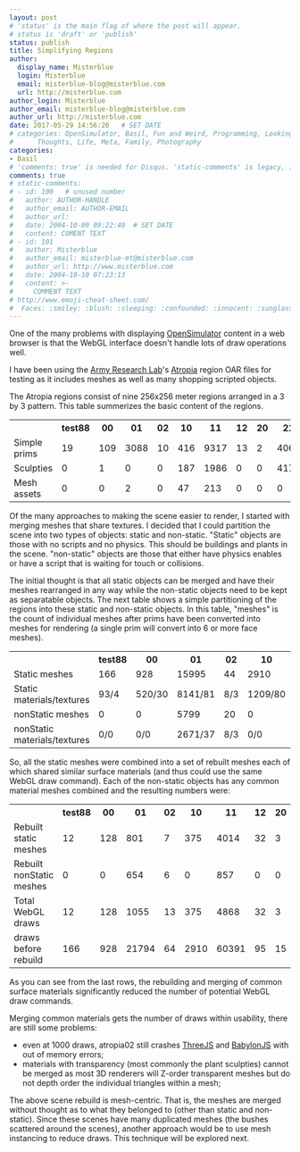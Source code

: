 ```yaml
---
layout: post
# 'status' is the main flag of where the post will appear.
# status is 'draft' or 'publish'
status: publish
title: Simplifying Regions
author:
  display_name: Misterblue
  login: Misterblue
  email: misterblue-blog@misterblue.com
  url: http://misterblue.com
author_login: Misterblue
author_email: misterblue-blog@misterblue.com
author_url: http://misterblue.com
date: 2017-05-29 14:56:20   # SET DATE
# categories: OpenSimulator, Basil, Fun and Weird, Programming, LookingGlass, Travel
#      Thoughts, Life, Meta, Family, Photography
categories:
- Basil
# 'comments: true' is needed for Disqus. 'static-comments' is legacy, imbedded comments.
comments: true
# static-comments:
# - id: 100   # unused number
#   author: AUTHOR-HANDLE
#   author_email: AUTHOR-EMAIL
#   author_url:
#   date: 2004-10-09 09:22:40  # SET DATE
#   content: COMENT TEXT
# - id: 101
#   author: Misterblue
#   author_email: misterblue-mt@misterblue.com
#   author_url: http://www.misterblue.com
#   date: 2004-10-10 07:23:13
#   content: >-
#     COMMENT TEXT
# http://www.emoji-cheat-sheet.com/
#  Faces: :smiley: :blush: :sleeping: :confounded: :innocent: :sunglasses: :sleepy:
---
```

One of  the many problems with displaying [OpenSimulator] content in a web browser
is that the WebGL interface doesn't handle lots of draw operations well.

I have been using the [Army Research Lab]'s [Atropia] region OAR files for testing
as it includes meshes as well as many shopping scripted objects.

The Atropia regions consist of nine 256x256 meter regions arranged in a 3 by 3 pattern.
This table summerizes the basic content of the regions.
<table class="mb">
    <tr>
        <th></th>
        <th>test88</th>
        <th>00</th>
        <th>01</th>
        <th>02</th>
        <th>10</th>
        <th>11</th>
        <th>12</th>
        <th>20</th>
        <th>21</th>
        <th>22</th>
    </tr>
    <tr>
        <td>Simple prims</td>
        <td>19</td>
        <td>109</td>
        <td>3088</td>
        <td>10</td>
        <td>416</td>
        <td>9317</td>
        <td>13</td>
        <td>2</td>
        <td>4063</td>
        <td>0</td>
    </tr>
    <tr>
        <td>Sculpties</td>
        <td>0</td>
        <td>1</td>
        <td>0</td>
        <td>0</td>
        <td>187</td>
        <td>1986</td>
        <td>0</td>
        <td>0</td>
        <td>4175</td>
        <td>0</td>
    </tr>
    <tr>
        <td>Mesh assets</td>
        <td>0</td>
        <td>0</td>
        <td>2</td>
        <td>0</td>
        <td>47</td>
        <td>213</td>
        <td>0</td>
        <td>0</td>
        <td>0</td>
        <td>0</td>
    </tr>
</table>

Of the many approaches to making the scene easier to render, I started with merging
meshes that share textures.
I decided that I could partition the scene into two types of objects: static and
non-static. "Static" objects are those with no scripts and no physics. This should be
buildings and plants in the scene. "non-static" objects are those that either have
physics enables or have a script that is waiting for touch or collisions.

The initial thought is that all static objects can be merged and have their
meshes rearranged in any way while the non-static objects need to be kept as separatable objects.
The next table shows a simple partitioning of the regions into these static and
non-static objects.
In this table, "meshes" is the count of individual meshes after prims have been converted
into meshes for rendering (a single prim will convert into 6 or more face meshes).

<table class="mb">
    <tr>
        <th></th>
        <th>test88</th>
        <th>00</th>
        <th>01</th>
        <th>02</th>
        <th>10</th>
        <th>11</th>
        <th>12</th>
        <th>20</th>
        <th>21</th>
        <th>22</th>
    </tr>
    <tr>
        <td>Static meshes</td>
        <td>166</td>
        <td>928</td>
        <td>15995</td>
        <td>44</td>
        <td>2910</td>
        <td>55398</td>
        <td>95</td>
        <td>15</td>
        <td>17499</td>
        <td>1</td>
    </tr>
    <tr>
        <td>Static materials/textures</td>
        <td>93/4</td>
        <td>520/30</td>
        <td>8141/81</td>
        <td>8/3</td>
        <td>1209/80</td>
        <td>27402/637</td>
        <td>44/11</td>
        <td>5/3</td>
        <td>16256/38</td>
        <td>1/1</td>
    </tr>
    <tr>
        <td>nonStatic meshes</td>
        <td>0</td>
        <td>0</td>
        <td>5799</td>
        <td>20</td>
        <td>0</td>
        <td>4993</td>
        <td>0</td>
        <td>0</td>
        <td>120</td>
        <td>0</td>
    </tr>
    <tr>
        <td>nonStatic materials/textures</td>
        <td>0/0</td>
        <td>0/0</td>
        <td>2671/37</td>
        <td>8/3</td>
        <td>0/0</td>
        <td>1618/94</td>
        <td>0/0</td>
        <td>0/0</td>
        <td>53/15</td>
        <td>0/0</td>
    </tr>
</table>

So, all the static meshes were combined into a set of rebuilt meshes each of which
shared similar surface materials (and thus could use the same WebGL draw command).
Each of the non-static objects has any common material meshes combined and the
resulting numbers were:

<table class="mb">
    <tr>
        <th></th>
        <th>test88</th>
        <th>00</th>
        <th>01</th>
        <th>02</th>
        <th>10</th>
        <th>11</th>
        <th>12</th>
        <th>20</th>
        <th>21</th>
        <th>22</th>
    </tr>
    <tr>
        <td>Rebuilt static meshes</td>
        <td>12</td>
        <td>128</td>
        <td>801</td>
        <td>7</td>
        <td>375</td>
        <td>4014</td>
        <td>32</td>
        <td>3</td>
        <td>211</td>
        <td>1</td>
    </tr>
    <tr>
        <td>Rebuilt nonStatic meshes</td>
        <td>0</td>
        <td>0</td>
        <td>654</td>
        <td>6</td>
        <td>0</td>
        <td>857</td>
        <td>0</td>
        <td>0</td>
        <td>33</td>
        <td>0</td>
    </tr>
    <tr>
        <td>Total WebGL draws</td>
        <td>12</td>
        <td>128</td>
        <td>1055</td>
        <td>13</td>
        <td>375</td>
        <td>4868</td>
        <td>32</td>
        <td>3</td>
        <td>244</td>
        <td>1</td>
    </tr>
    <tr>
        <td>draws before rebuild</td>
        <td>166</td>
        <td>928</td>
        <td>21794</td>
        <td>64</td>
        <td>2910</td>
        <td>60391</td>
        <td>95</td>
        <td>15</td>
        <td>17619</td>
        <td>1</td>
    </tr>
</table>

As you can see from the last rows, the rebuilding and merging of common surface materials
significantly reduced the number of potential WebGL draw commands.

Merging common materials gets the number of draws within usability, there are still some
problems:

- even at 1000 draws, atropia02 still crashes [ThreeJS] and [BabylonJS] with out of memory
errors;
- materials with transparency (most commonly the plant sculpties) cannot be merged as most
3D renderers will Z-order transparent meshes but do not depth order the individual triangles
within a mesh;

The above scene rebuild is mesh-centric. That is, the meshes are merged without thought as
to what they belonged to (other than static and non-static). Since these scenes have many
duplicated meshes (the bushes scattered around the scenes), another approach would be to
use mesh instancing to reduce draws. This technique will be explored next.

[OpenSimulator]: http://opensimulator.org/
[Army Research Lab]: https://www.arl.army.mil/
[Atropia]: http://www.hypergridbusiness.com/2014/01/military-releases-atropia-simulation/
[ThreeJS]: https://threejs.org/
[BabylonJS]: http://www.babylonjs.com/
